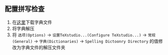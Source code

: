 ## 配置拼写检查
1. 在[这里](http://extensions.openoffice.org/en/project/english-dictionaries-apache-openoffice)下载字典文件
2. 将字典解压
3. 将 `选项(Options)` -> `设置TeXstudio...(Configure TeXstudio...)` -> `常规(General)` -> `字典(Dictionaries)` -> `Spelling Dictoonry Directory` 的值修改为字典文件的解压文件夹